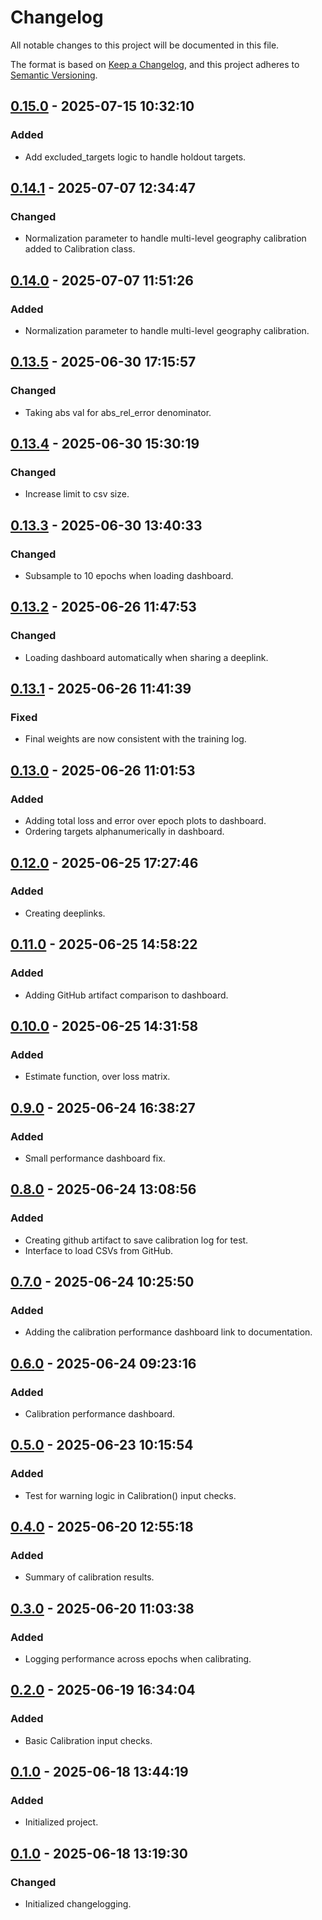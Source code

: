 # Changelog

All notable changes to this project will be documented in this file.

The format is based on [Keep a Changelog](https://keepachangelog.com/en/1.0.0/), 
and this project adheres to [Semantic Versioning](https://semver.org/spec/v2.0.0.html).

## [0.15.0] - 2025-07-15 10:32:10

### Added

- Add excluded_targets logic to handle holdout targets.

## [0.14.1] - 2025-07-07 12:34:47

### Changed

- Normalization parameter to handle multi-level geography calibration added to Calibration class.

## [0.14.0] - 2025-07-07 11:51:26

### Added

- Normalization parameter to handle multi-level geography calibration.

## [0.13.5] - 2025-06-30 17:15:57

### Changed

- Taking abs val for abs_rel_error denominator.

## [0.13.4] - 2025-06-30 15:30:19

### Changed

- Increase limit to csv size.

## [0.13.3] - 2025-06-30 13:40:33

### Changed

- Subsample to 10 epochs when loading dashboard.

## [0.13.2] - 2025-06-26 11:47:53

### Changed

- Loading dashboard automatically when sharing a deeplink.

## [0.13.1] - 2025-06-26 11:41:39

### Fixed

- Final weights are now consistent with the training log.

## [0.13.0] - 2025-06-26 11:01:53

### Added

- Adding total loss and error over epoch plots to dashboard.
- Ordering targets alphanumerically in dashboard.

## [0.12.0] - 2025-06-25 17:27:46

### Added

- Creating deeplinks.

## [0.11.0] - 2025-06-25 14:58:22

### Added

- Adding GitHub artifact comparison to dashboard.

## [0.10.0] - 2025-06-25 14:31:58

### Added

- Estimate function, over loss matrix.

## [0.9.0] - 2025-06-24 16:38:27

### Added

- Small performance dashboard fix.

## [0.8.0] - 2025-06-24 13:08:56

### Added

- Creating github artifact to save calibration log for test.
- Interface to load CSVs from GitHub.

## [0.7.0] - 2025-06-24 10:25:50

### Added

- Adding the calibration performance dashboard link to documentation.

## [0.6.0] - 2025-06-24 09:23:16

### Added

- Calibration performance dashboard.

## [0.5.0] - 2025-06-23 10:15:54

### Added

- Test for warning logic in Calibration() input checks.

## [0.4.0] - 2025-06-20 12:55:18

### Added

- Summary of calibration results.

## [0.3.0] - 2025-06-20 11:03:38

### Added

- Logging performance across epochs when calibrating.

## [0.2.0] - 2025-06-19 16:34:04

### Added

- Basic Calibration input checks.

## [0.1.0] - 2025-06-18 13:44:19

### Added

- Initialized project.

## [0.1.0] - 2025-06-18 13:19:30

### Changed

- Initialized changelogging.



[0.15.0]: https://github.com/PolicyEngine/microcalibrate/compare/0.14.1...0.15.0
[0.14.1]: https://github.com/PolicyEngine/microcalibrate/compare/0.14.0...0.14.1
[0.14.0]: https://github.com/PolicyEngine/microcalibrate/compare/0.13.5...0.14.0
[0.13.5]: https://github.com/PolicyEngine/microcalibrate/compare/0.13.4...0.13.5
[0.13.4]: https://github.com/PolicyEngine/microcalibrate/compare/0.13.3...0.13.4
[0.13.3]: https://github.com/PolicyEngine/microcalibrate/compare/0.13.2...0.13.3
[0.13.2]: https://github.com/PolicyEngine/microcalibrate/compare/0.13.1...0.13.2
[0.13.1]: https://github.com/PolicyEngine/microcalibrate/compare/0.13.0...0.13.1
[0.13.0]: https://github.com/PolicyEngine/microcalibrate/compare/0.12.0...0.13.0
[0.12.0]: https://github.com/PolicyEngine/microcalibrate/compare/0.11.0...0.12.0
[0.11.0]: https://github.com/PolicyEngine/microcalibrate/compare/0.10.0...0.11.0
[0.10.0]: https://github.com/PolicyEngine/microcalibrate/compare/0.9.0...0.10.0
[0.9.0]: https://github.com/PolicyEngine/microcalibrate/compare/0.8.0...0.9.0
[0.8.0]: https://github.com/PolicyEngine/microcalibrate/compare/0.7.0...0.8.0
[0.7.0]: https://github.com/PolicyEngine/microcalibrate/compare/0.6.0...0.7.0
[0.6.0]: https://github.com/PolicyEngine/microcalibrate/compare/0.5.0...0.6.0
[0.5.0]: https://github.com/PolicyEngine/microcalibrate/compare/0.4.0...0.5.0
[0.4.0]: https://github.com/PolicyEngine/microcalibrate/compare/0.3.0...0.4.0
[0.3.0]: https://github.com/PolicyEngine/microcalibrate/compare/0.2.0...0.3.0
[0.2.0]: https://github.com/PolicyEngine/microcalibrate/compare/0.1.0...0.2.0
[0.1.0]: https://github.com/PolicyEngine/microcalibrate/compare/0.1.0...0.1.0
